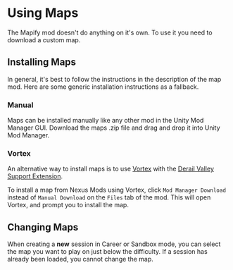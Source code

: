# Using Maps

The Mapify mod doesn't do anything on it's own. To use it you need to download a custom map.

## Installing Maps

In general, it's best to follow the instructions in the description of the map mod. Here are some generic installation instructions as a fallback.

### Manual

Maps can be installed manually like any other mod in the Unity Mod Manager GUI. Download the maps .zip file and drag and drop it into Unity Mod Manager.

### Vortex

An alternative way to install maps is to use [Vortex][vortex] with the [Derail Valley Support Extension][vortex-dv].

To install a map from Nexus Mods using Vortex, click `Mod Manager Download` instead of `Manual Download` on the `Files` tab of the mod.
This will open Vortex, and prompt you to install the map.



## Changing Maps

When creating a **new** session in Career or Sandbox mode, you can select the map you want to play on just below the difficulty.
If a session has already been loaded, you cannot change the map.


[vortex]: https://www.nexusmods.com/about/vortex/
[vortex-dv]: https://www.nexusmods.com/site/mods/527
